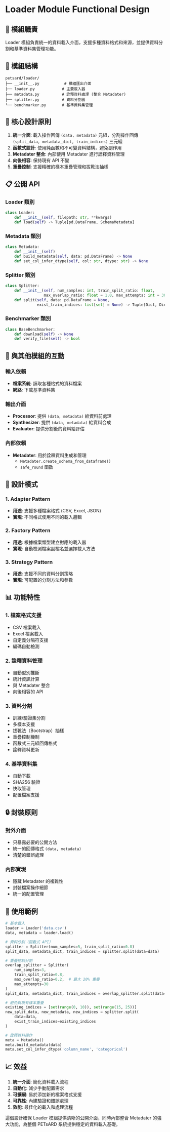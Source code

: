 # Loader Module Functional Design

## 🎯 模組職責

Loader 模組負責統一的資料載入介面，支援多種資料格式和來源，並提供資料分割和基準資料集管理功能。

## 📁 模組結構

```
petsard/loader/
├── __init__.py           # 模組匯出介面
├── loader.py            # 主要載入器
├── metadata.py          # 詮釋資料處理 (整合 Metadater)
├── splitter.py          # 資料分割器
└── benchmarker.py       # 基準資料集管理
```

## 🔧 核心設計原則

1. **統一介面**: 載入操作回傳 `(data, metadata)` 元組，分割操作回傳 `(split_data, metadata_dict, train_indices)` 三元組
2. **函數式設計**: 使用純函數和不可變資料結構，避免副作用
3. **Metadater 整合**: 內部使用 Metadater 進行詮釋資料管理
4. **向後相容**: 保持現有 API 不變
5. **重疊控制**: 支援精確的樣本重疊管理和拔靴法抽樣

## 📋 公開 API

### Loader 類別
```python
class Loader:
    def __init__(self, filepath: str, **kwargs)
    def load(self) -> Tuple[pd.DataFrame, SchemaMetadata]
```

### Metadata 類別
```python
class Metadata:
    def __init__(self)
    def build_metadata(self, data: pd.DataFrame) -> None
    def set_col_infer_dtype(self, col: str, dtype: str) -> None
```

### Splitter 類別
```python
class Splitter:
    def __init__(self, num_samples: int, train_split_ratio: float,
                 max_overlap_ratio: float = 1.0, max_attempts: int = 30, **kwargs)
    def split(self, data: pd.DataFrame = None,
              exist_train_indices: list[set] = None) -> Tuple[Dict, Dict, List[Set]]
```

### Benchmarker 類別
```python
class BaseBenchmarker:
    def download(self) -> None
    def verify_file(self) -> bool
```

## 🔄 與其他模組的互動

### 輸入依賴
- **檔案系統**: 讀取各種格式的資料檔案
- **網路**: 下載基準資料集

### 輸出介面
- **Processor**: 提供 `(data, metadata)` 給資料前處理
- **Synthesizer**: 提供 `(data, metadata)` 給資料合成
- **Evaluator**: 提供分割後的資料給評估

### 內部依賴
- **Metadater**: 用於詮釋資料生成和管理
  - `Metadater.create_schema_from_dataframe()`
  - `safe_round` 函數

## 🎯 設計模式

### 1. Adapter Pattern
- **用途**: 支援多種檔案格式 (CSV, Excel, JSON)
- **實現**: 不同格式使用不同的載入邏輯

### 2. Factory Pattern
- **用途**: 根據檔案類型建立對應的載入器
- **實現**: 自動檢測檔案副檔名並選擇載入方法

### 3. Strategy Pattern
- **用途**: 支援不同的資料分割策略
- **實現**: 可配置的分割方法和參數

## 📊 功能特性

### 1. 檔案格式支援
- CSV 檔案載入
- Excel 檔案載入
- 自定義分隔符支援
- 編碼自動檢測

### 2. 詮釋資料管理
- 自動型別推斷
- 統計資訊計算
- 與 Metadater 整合
- 向後相容的 API

### 3. 資料分割
- 訓練/驗證集分割
- 多樣本支援
- 拔靴法（Bootstrap）抽樣
- 重疊控制機制
- 函數式三元組回傳格式
- 詮釋資料更新

### 4. 基準資料集
- 自動下載
- SHA256 驗證
- 快取管理
- 配置檔案支援

## 🔒 封裝原則

### 對外介面
- 只暴露必要的公開方法
- 統一的回傳格式 `(data, metadata)`
- 清楚的錯誤處理

### 內部實現
- 隱藏 Metadater 的複雜性
- 封裝檔案操作細節
- 統一的配置管理

## 🚀 使用範例

```python
# 基本載入
loader = Loader('data.csv')
data, metadata = loader.load()

# 資料分割（函數式 API）
splitter = Splitter(num_samples=5, train_split_ratio=0.8)
split_data, metadata_dict, train_indices = splitter.split(data=data)

# 重疊控制分割
overlap_splitter = Splitter(
    num_samples=3,
    train_split_ratio=0.8,
    max_overlap_ratio=0.2,  # 最大 20% 重疊
    max_attempts=30
)
split_data, metadata_dict, train_indices = overlap_splitter.split(data=data)

# 避免與現有樣本重疊
existing_indices = [set(range(0, 10)), set(range(15, 25))]
new_split_data, new_metadata, new_indices = splitter.split(
    data=data,
    exist_train_indices=existing_indices
)

# 詮釋資料操作
meta = Metadata()
meta.build_metadata(data)
meta.set_col_infer_dtype('column_name', 'categorical')
```

## 📈 效益

1. **統一介面**: 簡化資料載入流程
2. **自動化**: 減少手動配置需求
3. **可擴展**: 易於添加新的檔案格式支援
4. **可靠性**: 內建驗證和錯誤處理
5. **效能**: 最佳化的載入和處理流程

這個設計確保 Loader 模組提供清晰的公開介面，同時內部整合 Metadater 的強大功能，為整個 PETsARD 系統提供穩定的資料載入基礎。